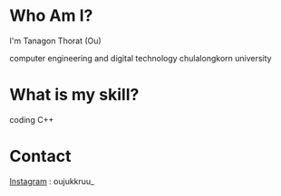 # Who Am I?
I'm Tanagon Thorat (Ou)

computer engineering and digital technology chulalongkorn university

# What is my skill?
coding C++

# Contact
[Instagram](https://www.instagram.com/oujukkruu_/) : oujukkruu_
